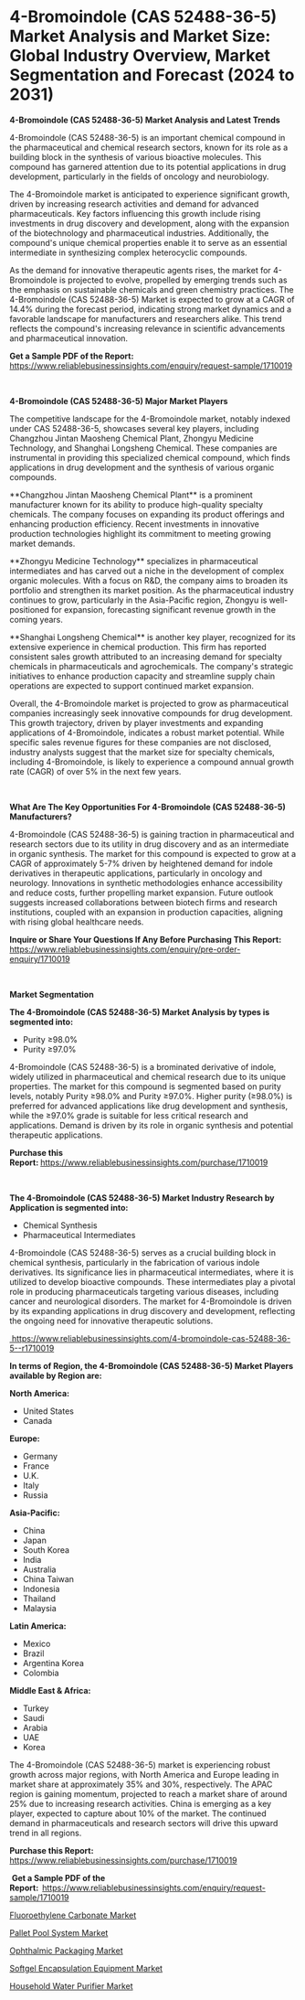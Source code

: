 <p><h1>4-Bromoindole (CAS 52488-36-5) Market Analysis and Market Size: Global Industry Overview, Market Segmentation and Forecast (2024 to 2031)</h1></p><p><strong>4-Bromoindole (CAS 52488-36-5) Market Analysis and Latest Trends</strong></p>
<p><p>4-Bromoindole (CAS 52488-36-5) is an important chemical compound in the pharmaceutical and chemical research sectors, known for its role as a building block in the synthesis of various bioactive molecules. This compound has garnered attention due to its potential applications in drug development, particularly in the fields of oncology and neurobiology.</p><p>The 4-Bromoindole market is anticipated to experience significant growth, driven by increasing research activities and demand for advanced pharmaceuticals. Key factors influencing this growth include rising investments in drug discovery and development, along with the expansion of the biotechnology and pharmaceutical industries. Additionally, the compound's unique chemical properties enable it to serve as an essential intermediate in synthesizing complex heterocyclic compounds.</p><p>As the demand for innovative therapeutic agents rises, the market for 4-Bromoindole is projected to evolve, propelled by emerging trends such as the emphasis on sustainable chemicals and green chemistry practices. The 4-Bromoindole (CAS 52488-36-5) Market is expected to grow at a CAGR of 14.4% during the forecast period, indicating strong market dynamics and a favorable landscape for manufacturers and researchers alike. This trend reflects the compound's increasing relevance in scientific advancements and pharmaceutical innovation.</p></p>
<p><strong>Get a Sample PDF of the Report:&nbsp;</strong> <a href="https://www.reliablebusinessinsights.com/enquiry/request-sample/1710019?utm_campaign=39&utm_medium=2&utm_source=Github&utm_content=ia&utm_term=22102024&utm_id=4-bromoindole-cas-52488-36-5">https://www.reliablebusinessinsights.com/enquiry/request-sample/1710019</a></p>
<p>&nbsp;</p>
<p><strong>4-Bromoindole (CAS 52488-36-5) Major Market Players</strong></p>
<p><p>The competitive landscape for the 4-Bromoindole market, notably indexed under CAS 52488-36-5, showcases several key players, including Changzhou Jintan Maosheng Chemical Plant, Zhongyu Medicine Technology, and Shanghai Longsheng Chemical. These companies are instrumental in providing this specialized chemical compound, which finds applications in drug development and the synthesis of various organic compounds.</p><p>**Changzhou Jintan Maosheng Chemical Plant** is a prominent manufacturer known for its ability to produce high-quality specialty chemicals. The company focuses on expanding its product offerings and enhancing production efficiency. Recent investments in innovative production technologies highlight its commitment to meeting growing market demands.</p><p>**Zhongyu Medicine Technology** specializes in pharmaceutical intermediates and has carved out a niche in the development of complex organic molecules. With a focus on R&D, the company aims to broaden its portfolio and strengthen its market position. As the pharmaceutical industry continues to grow, particularly in the Asia-Pacific region, Zhongyu is well-positioned for expansion, forecasting significant revenue growth in the coming years.</p><p>**Shanghai Longsheng Chemical** is another key player, recognized for its extensive experience in chemical production. This firm has reported consistent sales growth attributed to an increasing demand for specialty chemicals in pharmaceuticals and agrochemicals. The company's strategic initiatives to enhance production capacity and streamline supply chain operations are expected to support continued market expansion.</p><p>Overall, the 4-Bromoindole market is projected to grow as pharmaceutical companies increasingly seek innovative compounds for drug development. This growth trajectory, driven by player investments and expanding applications of 4-Bromoindole, indicates a robust market potential. While specific sales revenue figures for these companies are not disclosed, industry analysts suggest that the market size for specialty chemicals, including 4-Bromoindole, is likely to experience a compound annual growth rate (CAGR) of over 5% in the next few years.</p></p>
<p>&nbsp;</p>
<p><strong>What Are The Key Opportunities For 4-Bromoindole (CAS 52488-36-5) Manufacturers?</strong></p>
<p><p>4-Bromoindole (CAS 52488-36-5) is gaining traction in pharmaceutical and research sectors due to its utility in drug discovery and as an intermediate in organic synthesis. The market for this compound is expected to grow at a CAGR of approximately 5-7% driven by heightened demand for indole derivatives in therapeutic applications, particularly in oncology and neurology. Innovations in synthetic methodologies enhance accessibility and reduce costs, further propelling market expansion. Future outlook suggests increased collaborations between biotech firms and research institutions, coupled with an expansion in production capacities, aligning with rising global healthcare needs.</p></p>
<p><strong>Inquire or Share Your Questions If Any Before Purchasing This Report:</strong> <a href="https://www.reliablebusinessinsights.com/enquiry/pre-order-enquiry/1710019?utm_campaign=39&utm_medium=2&utm_source=Github&utm_content=ia&utm_term=22102024&utm_id=4-bromoindole-cas-52488-36-5">https://www.reliablebusinessinsights.com/enquiry/pre-order-enquiry/1710019</a></p>
<p>&nbsp;</p>
<p><strong>Market Segmentation</strong></p>
<p><strong>The 4-Bromoindole (CAS 52488-36-5) Market Analysis by types is segmented into:</strong></p>
<p><ul><li>Purity ≥98.0%</li><li>Purity ≥97.0%</li></ul></p>
<p><p>4-Bromoindole (CAS 52488-36-5) is a brominated derivative of indole, widely utilized in pharmaceutical and chemical research due to its unique properties. The market for this compound is segmented based on purity levels, notably Purity ≥98.0% and Purity ≥97.0%. Higher purity (≥98.0%) is preferred for advanced applications like drug development and synthesis, while the ≥97.0% grade is suitable for less critical research and applications. Demand is driven by its role in organic synthesis and potential therapeutic applications.</p></p>
<p><strong>Purchase this Report:&nbsp;</strong><a href="https://www.reliablebusinessinsights.com/purchase/1710019?utm_campaign=39&utm_medium=2&utm_source=Github&utm_content=ia&utm_term=22102024&utm_id=4-bromoindole-cas-52488-36-5">https://www.reliablebusinessinsights.com/purchase/1710019</a></p>
<p>&nbsp;</p>
<p><strong>The 4-Bromoindole (CAS 52488-36-5) Market Industry Research by Application is segmented into:</strong></p>
<p><ul><li>Chemical Synthesis</li><li>Pharmaceutical Intermediates</li></ul></p>
<p><p>4-Bromoindole (CAS 52488-36-5) serves as a crucial building block in chemical synthesis, particularly in the fabrication of various indole derivatives. Its significance lies in pharmaceutical intermediates, where it is utilized to develop bioactive compounds. These intermediates play a pivotal role in producing pharmaceuticals targeting various diseases, including cancer and neurological disorders. The market for 4-Bromoindole is driven by its expanding applications in drug discovery and development, reflecting the ongoing need for innovative therapeutic solutions.</p></p>
<p><a href="https://www.reliablebusinessinsights.com/4-bromoindole-cas-52488-36-5--r1710019?utm_campaign=39&utm_medium=2&utm_source=Github&utm_content=ia&utm_term=22102024&utm_id=4-bromoindole-cas-52488-36-5">&nbsp;https://www.reliablebusinessinsights.com/4-bromoindole-cas-52488-36-5--r1710019</a></p>
<p><strong>In terms of Region, the 4-Bromoindole (CAS 52488-36-5) Market Players available by Region are:</strong></p>
<p>
    <p> <strong> North America: </strong>
        <ul>
            <li>United States</li>
            <li>Canada</li>
        </ul>
        </p> 
    <p> <strong> Europe: </strong>
        <ul>
            <li>Germany</li>
            <li>France</li>
            <li>U.K.</li>
            <li>Italy</li>
            <li>Russia</li>
        </ul>
        </p> 
    <p> <strong> Asia-Pacific: </strong>
        <ul>
            <li>China</li>
            <li>Japan</li>
            <li>South Korea</li>
            <li>India</li>
            <li>Australia</li>
            <li>China Taiwan</li>
            <li>Indonesia</li>
            <li>Thailand</li>
            <li>Malaysia</li>
        </ul>
        </p> 
    <p> <strong> Latin America: </strong>
        <ul>
            <li>Mexico</li>
            <li>Brazil</li>
            <li>Argentina Korea</li>
            <li>Colombia</li>
        </ul>
        </p> 
    <p> <strong> Middle East & Africa: </strong>
        <ul>
            <li>Turkey</li>
            <li>Saudi</li>
            <li>Arabia</li>
            <li>UAE</li>
            <li>Korea</li>
        </ul>
    </p>
    </p>
<p><p>The 4-Bromoindole (CAS 52488-36-5) market is experiencing robust growth across major regions, with North America and Europe leading in market share at approximately 35% and 30%, respectively. The APAC region is gaining momentum, projected to reach a market share of around 25% due to increasing research activities. China is emerging as a key player, expected to capture about 10% of the market. The continued demand in pharmaceuticals and research sectors will drive this upward trend in all regions.</p></p>
<p><strong>Purchase this Report: </strong><a href="https://www.reliablebusinessinsights.com/purchase/1710019?utm_campaign=39&utm_medium=2&utm_source=Github&utm_content=ia&utm_term=22102024&utm_id=4-bromoindole-cas-52488-36-5">https://www.reliablebusinessinsights.com/purchase/1710019</a></p>
<p>&nbsp;<strong>Get a Sample PDF of the Report:&nbsp;&nbsp;</strong><a href="https://www.reliablebusinessinsights.com/enquiry/request-sample/1710019?utm_campaign=39&utm_medium=2&utm_source=Github&utm_content=ia&utm_term=22102024&utm_id=4-bromoindole-cas-52488-36-5">https://www.reliablebusinessinsights.com/enquiry/request-sample/1710019</a></p>
<p><strong></strong></p>
<p><p><a href="https://github.com/delorasywf/Market-Research-Report-List-1/blob/main/fluoroethylene-carbonate-market.md?utm_campaign=39&utm_medium=2&utm_source=Github&utm_content=ia&utm_term=22102024&utm_id=4-bromoindole-cas-52488-36-5">Fluoroethylene Carbonate Market</a></p><p><a href="https://www.linkedin.com/pulse/investment-opportunities-pallet-pool-system-sector-pifsf?utm_campaign=39&utm_medium=2&utm_source=Github&utm_content=ia&utm_term=22102024&utm_id=4-bromoindole-cas-52488-36-5">Pallet Pool System Market</a></p><p><a href="https://www.linkedin.com/pulse/emerging-ophthalmic-packaging-market-opportunities-69u9f?utm_campaign=39&utm_medium=2&utm_source=Github&utm_content=ia&utm_term=22102024&utm_id=4-bromoindole-cas-52488-36-5">Ophthalmic Packaging Market</a></p><p><a href="https://github.com/mac1evjen/Market-Research-Report-List-1/blob/main/softgel-encapsulation-equipment-market.md?utm_campaign=39&utm_medium=2&utm_source=Github&utm_content=ia&utm_term=22102024&utm_id=4-bromoindole-cas-52488-36-5">Softgel Encapsulation Equipment Market</a></p><p><a href="https://issuu.com/reportprime-2/docs/household-water-purifier-market-siz_af587c15aaff74?utm_campaign=39&utm_medium=2&utm_source=Github&utm_content=ia&utm_term=22102024&utm_id=4-bromoindole-cas-52488-36-5">Household Water Purifier Market</a></p></p>